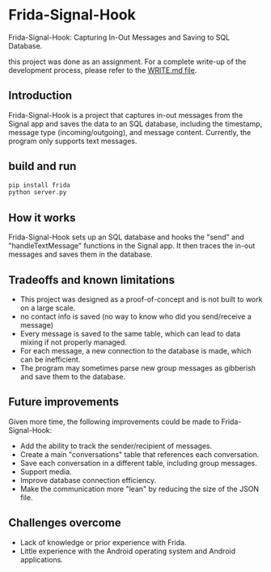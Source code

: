 # Frida-Signal-Hook
Frida-Signal-Hook: Capturing In-Out Messages and Saving to SQL Database.

this project was done as an assignment. For a complete write-up of the development process, please refer to the [WRITE.md file](https://github.com/dror-ziv/Frida-Signal-Hook/blob/main/WRITEUP.md).

## Introduction

Frida-Signal-Hook is a project that captures in-out messages from the Signal app and saves the data to an SQL database, including the timestamp, message type (incoming/outgoing), and message content. Currently, the program only supports text messages.

## build and run
```bash
pip install frida
python server.py
```

## How it works
Frida-Signal-Hook sets up an SQL database and hooks the "send" and "handleTextMessage" functions in the Signal app. It then traces the in-out messages and saves them in the database.

## Tradeoffs and known limitations
- This project was designed as a proof-of-concept and is not built to work on a large scale.
- no contact info is saved (no way to know who did you send/receive a message)
- Every message is saved to the same table, which can lead to data mixing if not properly managed.
- For each message, a new connection to the database is made, which can be inefficient.
- The program may sometimes parse new group messages as gibberish and save them to the database.

## Future improvements
Given more time, the following improvements could be made to Frida-Signal-Hook:

- Add the ability to track the sender/recipient of messages.
- Create a main "conversations" table that references each conversation.
- Save each conversation in a different table, including group messages.
- Support media.
- Improve database connection efficiency.
- Make the communication more "lean" by reducing the size of the JSON file.

## Challenges overcome
- Lack of knowledge or prior experience with Frida.
- Little experience with the Android operating system and Android applications.
